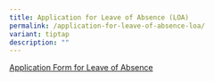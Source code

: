 ```yaml
---
title: Application for Leave of Absence (LOA)
permalink: /application-for-leave-of-absence-loa/
variant: tiptap
description: ""
---
```

<p></p>
<p><a href="https://form.gov.sg/68e8473ec9cc9fc369fefb84" rel="noopener nofollow" target="_blank">Application Form for Leave of Absence</a>
</p>